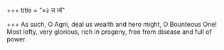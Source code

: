 +++
title = "०३ स त्वं"

+++
As such, O Agni, deal us wealth and hero might, O Bounteous One!  
     Most lofty, very glorious, rich in progeny, free from disease and full of power.